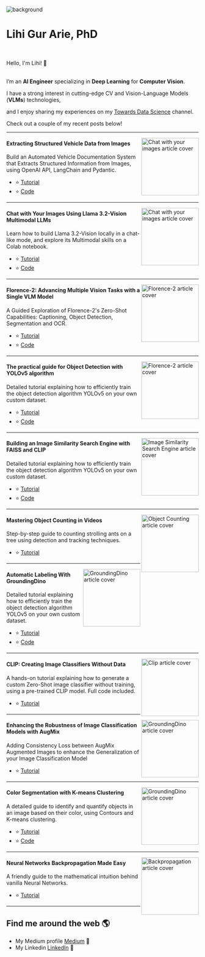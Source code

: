 
![background](https://github.com/user-attachments/assets/23fa74d0-b21d-4268-b2cc-b4ba0da40965)

# Lihi Gur Arie, PhD<br/>
<br/>

Hello, I'm Lihi! 👋<br/>
<br/>



I’m an **AI Engineer** specializing in **Deep Learning** for **Computer Vision**.  


I have a strong interest in cutting-edge CV and Vision-Language Models (**VLMs**) technologies,


and I enjoy sharing my experiences on my <a href="https://medium.com/@lihigurarie"> Towards Data Science</a> channel. 


Check out a couple of my recent posts below!


---
<img 
  src="https://miro.medium.com/v2/resize:fit:720/format:webp/1*jO4p-FA6-FjbuAtlubLBow.png" 
  alt="Chat with your images article cover" 
  align="right" 
  width="150" 
/>
#### Extracting Structured Vehicle Data from Images


Build an Automated Vehicle Documentation System that Extracts Structured Information from Images, using OpenAI API, LangChain and Pydantic.

- ⭐ [Tutorial](https://towardsdatascience.com/extracting-structured-vehicle-data-from-images-794128aa8696?source=friends_link&sk=a6e9062d3b11be6b3d39b090cd8dec93)
- ⭐ [Code](https://gist.github.com/Lihi-Gur-Arie/5a317ce5db413a586fa56583541ae015#file-gpt4_langchain_structured_output-lihi_gur_arie-ipynb)


---
<img 
  src="https://miro.medium.com/v2/resize:fit:786/format:webp/1*CDZ0saKEG_WeDVLCbF5waw.png" 
  alt="Chat with your images article cover" 
  align="right" 
  width="150" 
/>
#### Chat with Your Images Using Llama 3.2-Vision Multimodal LLMs


Learn how to build Llama 3.2-Vision locally in a chat-like mode, and explore its Multimodal skills on a Colab notebook.

- ⭐ [Tutorial](https://medium.com/towards-data-science/chat-with-your-images-using-multimodal-llms-60af003e8bfa)
- ⭐ [Code](https://colab.research.google.com/gist/Lihi-Gur-Arie/abb9f4d685e0b97537dac993c7074159/llama3-2-vision_chat_by_lihi_gur_arie.ipynb)

---
<img 
  src="https://miro.medium.com/v2/resize:fit:786/format:webp/1*J4RuOxbUk_cy_1o3jZ5qxg.png"
  alt="Florence-2 article cover" 
  align="right" 
  width="150" 
/>

#### Florence-2: Advancing Multiple Vision Tasks with a Single VLM Model


A Guided Exploration of Florence-2's Zero-Shot Capabilities: Captioning, Object Detection, Segmentation and OCR.

- ⭐ [Tutorial](https://medium.com/towards-data-science/chat-with-your-images-using-multimodal-llms-60af003e8bfa)
- ⭐ [Code](https://colab.research.google.com/gist/Lihi-Gur-Arie/427ecce6a5c7f279d06f3910941e0145/florence2_inference_by_lihi_gur_arie.ipynb)

---

<img 
  src="https://miro.medium.com/v2/resize:fit:786/format:webp/1*Z1OsXK10Fhu_76n-0WXFuA.jpeg"
  alt="Florence-2 article cover" 
  align="right" 
  width="150" 
/>

#### The practical guide for Object Detection with YOLOv5 algorithm


Detailed tutorial explaining how to efficiently train the object detection algorithm YOLOv5 on your own custom dataset.

- ⭐ [Tutorial](https://medium.com/towards-data-science/the-practical-guide-for-object-detection-with-yolov5-algorithm-74c04aac4843)
- ⭐ [Code](https://colab.research.google.com/gist/Lihi-Gur-Arie/1fedc0e3efa1f22b7869e662f7a4c2e6/penguins_object_detection.ipynb)

---
<img 
  src="https://miro.medium.com/v2/resize:fit:786/format:webp/1*mxdBeffQpqMcDMewzD58pA.jpeg"
  alt="Image Similarity Search Engine article cover" 
  align="right" 
  width="150" 
/>

#### Building an Image Similarity Search Engine with FAISS and CLIP


Detailed tutorial explaining how to efficiently train the object detection algorithm YOLOv5 on your own custom dataset.

- ⭐ [Tutorial](https://medium.com/towards-data-science/building-an-image-similarity-search-engine-with-faiss-and-clip-2211126d08fa)
- ⭐ [Code](https://colab.research.google.com/gist/Lihi-Gur-Arie/7cac63dbffde55449d2444e402d87bfc/image_search_engine_by_lihi_gur_arie.ipynb)

---
<img 
  src="https://miro.medium.com/v2/resize:fit:786/format:webp/1*mcCGKtCeRgv5m4BCC2EXrA.jpeg"
  alt="Object Counting article cover" 
  align="right" 
  width="150" 
/>

#### Mastering Object Counting in Videos


Step-by-step guide to counting strolling ants on a tree using detection and tracking techniques.

- ⭐ [Tutorial](https://medium.com/towards-data-science/mastering-object-counting-in-videos-3d49a9230bd2)

---

<img 
  src="https://miro.medium.com/v2/resize:fit:786/format:webp/1*C8-FnPBhZur_mA5-3UfcJQ.jpeg"
  alt="GroundingDino article cover" 
  align="right" 
  width="150" 
/>

#### Automatic Labeling With GroundingDino


Detailed tutorial explaining how to efficiently train the object detection algorithm YOLOv5 on your own custom dataset.

- ⭐ [Tutorial](https://medium.com/towards-data-science/automatic-labeling-of-object-detection-datasets-using-groundingdino-b66c486656fe)
- ⭐ [Code](https://colab.research.google.com/gist/Lihi-Gur-Arie/90e07b06a0cd756df9b5d29b96f7523a/groundingdino_by_lihi_gur_arie.ipynb)

---

<img 
  src="https://miro.medium.com/v2/resize:fit:720/format:webp/1*hBlNwT8De9kNuTz97lrvXg.png"
  alt="Clip article cover" 
  align="right" 
  width="150" 
/>

#### CLIP: Creating Image Classifiers Without Data

A hands-on tutorial explaining how to generate a custom Zero-Shot image classifier without training, using a pre-trained CLIP model. Full code included.

- ⭐ [Tutorial](https://medium.com/towards-data-science/clip-creating-image-classifiers-without-data-b21c72b741fa)

---

<img 
  src="https://miro.medium.com/v2/resize:fit:786/format:webp/1*2eeTq4YSpm64TvjOQLZtpw.png"
  alt="GroundingDino article cover" 
  align="right" 
  width="150" 
/>

#### Enhancing the Robustness of Image Classification Models with AugMix


Adding Consistency Loss between AugMix Augmented Images to enhance the Generalization of your Image Classification Model

- ⭐ [Tutorial](https://medium.com/towards-data-science/improve-image-classification-robustness-with-augmix-59e5d6436255)

---

<img 
  src="https://miro.medium.com/v2/resize:fit:786/format:webp/1*_mAXPfNA-cLMCSCJBqMqBQ.png"
  alt="GroundingDino article cover" 
  align="right" 
  width="150" 
/>

#### Color Segmentation with K-means Clustering

A detailed guide to identify and quantify objects in an image based on their color, using Contours and K-means clustering.

- ⭐ [Tutorial](https://medium.com/towards-data-science/image-color-segmentation-by-k-means-clustering-algorithm-5792e563f26e)
- ⭐ [Code](https://colab.research.google.com/gist/Lihi-Gur-Arie/e64b6b1c30292be56f4164e54b27c913/k-means_color_segmentation.ipynb)

---

<img 
  src="https://miro.medium.com/v2/resize:fit:786/format:webp/1*diQ7YbcLAZvqTMSOU8TYNw.png"
  alt="Backpropagation article cover" 
  align="right" 
  width="150" 
/>

#### Neural Networks Backpropagation Made Easy

A friendly guide to the mathematical intuition behind vanilla Neural Networks.

- ⭐ [Tutorial](https://miro.medium.com/v2/resize:fit:786/format:webp/1*diQ7YbcLAZvqTMSOU8TYNw.png)

---

## Find me around the web 🌎

- My Medium profile <a href="https://medium.com/@lihigurarie"> Medium</a> 🏓
- My Linkedin <a href="https://www.linkedin.com/in/lihi-gur-arie/">LinkedIn</a> 💼




<!--

**Lihi-Gur-Arie/Lihi-Gur-Arie** is a ✨ _special_ ✨ repository because its `README.md` (this file) appears on your GitHub profile.

Here are some ideas to get you started:

- 🔭 I’m currently working on ...
- 🌱 I’m currently learning ...
- 👯 I’m looking to collaborate on ...
- 🤔 I’m looking for help with ...
- 💬 Ask me about ...
- 📫 How to reach me: ...
- 😄 Pronouns: ...
- ⚡ Fun fact: ...
-->
